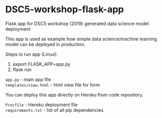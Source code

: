 # DSC5-workshop-flask-app

Flask app for DSC5 workshop (2019) generated data science model deployment

This app is used as example how simple data science/machine learning model can be deployed in production.

Steps to run app (Linux):
1. export FLASK_APP=app.py
2. flask run

`app.py` - main app file  
`templates/view.html` - html view file for form

You can deploy this app directly on Heroku from code repository.  

`Procfile` - Heroku deployment file  
`requirements.txt` - list of all pip dependencies
